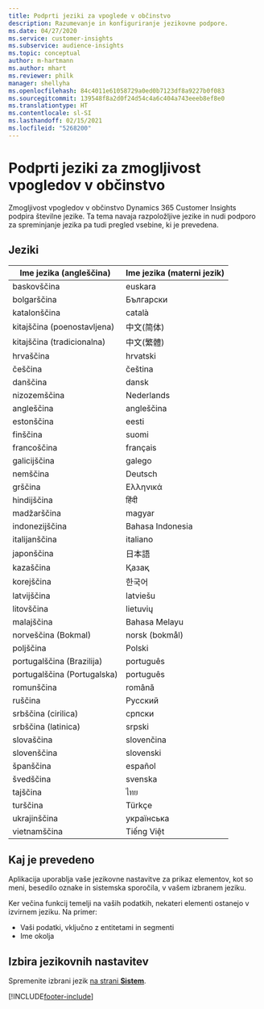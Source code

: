 ```yaml
---
title: Podprti jeziki za vpoglede v občinstvo
description: Razumevanje in konfiguriranje jezikovne podpore.
ms.date: 04/27/2020
ms.service: customer-insights
ms.subservice: audience-insights
ms.topic: conceptual
author: m-hartmann
ms.author: mhart
ms.reviewer: philk
manager: shellyha
ms.openlocfilehash: 84c4011e61058729a0ed0b7123df8a9227b0f083
ms.sourcegitcommit: 139548f8a2d0f24d54c4a6c404a743eeeb8ef8e0
ms.translationtype: HT
ms.contentlocale: sl-SI
ms.lasthandoff: 02/15/2021
ms.locfileid: "5268200"
---
```

# <a name="supported-languages-for-audience-insights-capability"></a>Podprti jeziki za zmogljivost vpogledov v občinstvo

Zmogljivost vpogledov v občinstvo Dynamics 365 Customer Insights podpira številne jezike. Ta tema navaja razpoložljive jezike in nudi podporo za spreminjanje jezika pa tudi pregled vsebine, ki je prevedena.

## <a name="languages"></a>Jeziki

| Ime jezika (angleščina)|  Ime jezika (materni jezik) |
| ------------- | ------------- |
| baskovščina | euskara |
| bolgarščina | Български |
| katalonščina | català |
| kitajščina (poenostavljena) | 中文(简体) |
| kitajščina (tradicionalna) | 中文(繁體) |
| hrvaščina | hrvatski |
| češčina | čeština |
| danščina | dansk |
| nizozemščina | Nederlands |
| angleščina | angleščina |
| estonščina | eesti |
| finščina | suomi |
| francoščina | français |
| galicijščina | galego |
| nemščina | Deutsch |
| grščina | Ελληνικά |
| hindijščina | हिंदी |
| madžarščina | magyar |
| indonezijščina | Bahasa Indonesia |
| italijanščina | italiano |
| japonščina | 日本語 |
| kazaščina | Қазақ |
| korejščina | 한국어 |
| latvijščina | latviešu |
| litovščina | lietuvių |
| malajščina | Bahasa Melayu |
| norveščina (Bokmal) | norsk (bokmål) |
| poljščina | Polski |
| portugalščina (Brazilija) | português |
| portugalščina (Portugalska) | português |
| romunščina | română |
| ruščina | Русский |
| srbščina (cirilica) | српски |
| srbščina (latinica) | srpski |
| slovaščina | slovenčina |
| slovenščina | slovenski |
| španščina | español |
| švedščina | svenska |
| tajščina | ไทย |
| turščina | Türkçe |
| ukrajinščina | українська |
| vietnamščina | Tiếng Việt |

## <a name="whats-translated"></a>Kaj je prevedeno

Aplikacija uporablja vaše jezikovne nastavitve za prikaz elementov, kot so meni, besedilo oznake in sistemska sporočila, v vašem izbranem jeziku.

Ker večina funkcij temelji na vaših podatkih, nekateri elementi ostanejo v izvirnem jeziku. Na primer:

- Vaši podatki, vključno z entitetami in segmenti
- Ime okolja

## <a name="choose-your-language-settings"></a>Izbira jezikovnih nastavitev  

Spremenite izbrani jezik [na strani **Sistem**](system.md).


[!INCLUDE[footer-include](../includes/footer-banner.md)]